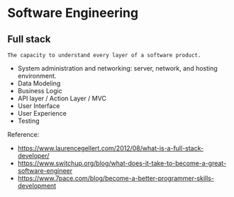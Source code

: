 # Software Engineering 
## Full stack
```
The capacity to understand every layer of a software product.
```
* System administration and networking: server, network, and hosting environment.
* Data Modeling
* Business Logic
* API layer / Action Layer / MVC
* User Interface
* User Experience
* Testing

Reference: 
* https://www.laurencegellert.com/2012/08/what-is-a-full-stack-developer/
* https://www.switchup.org/blog/what-does-it-take-to-become-a-great-software-engineer
* https://www.7pace.com/blog/become-a-better-programmer-skills-development
